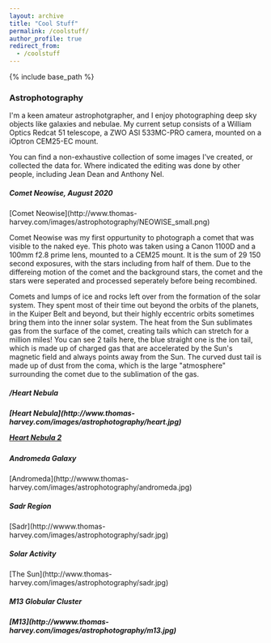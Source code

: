 ```yaml
---
layout: archive
title: "Cool Stuff"
permalink: /coolstuff/
author_profile: true
redirect_from:
  - /coolstuff
---
```


{% include base_path %}

<h3>Astrophotography </h3>

I'm a keen amateur astrophotgrapher, and I enjoy photographing deep sky objects like galaxies and nebulae. My current setup consists of a William Optics Redcat 51 telescope, a ZWO ASI 533MC-PRO camera, mounted on a iOptron CEM25-EC mount.

You can find a non-exhaustive collection of some images I've created, or collected the data for. Where indicated the editing was done by other people, including Jean Dean and Anthony Nel.


<h5>Comet Neowise, <i>August 2020</i> </h5>
[Comet Neowise](http://www.thomas-harvey.com/images/astrophotography/NEOWISE_small.png)

Comet Neowise was my first oppurtunity to photograph a comet that was visible to the naked eye. This photo was taken using a Canon 1100D and a 100mm f2.8 prime lens, mounted to a CEM25 mount. It is the sum of 29 150 second exposures, with the stars including from half of them. Due to the differeing motion of the comet and the background stars, the comet and the stars were seperated and processed seperately before being recombined.

Comets and lumps of ice and rocks left over from the formation of the solar system. They spent most of their time out beyond the orbits of the planets, in the Kuiper Belt and beyond, but their highly eccentric orbits sometimes bring them into the inner solar system. The heat from the Sun sublimates gas from the surface of the comet, creating tails which can stretch for a million miles! You can see 2 tails here, the blue straight one is the ion tail, which is made up of charged gas that are accelerated by the Sun's magnetic field and always points away from the Sun. The curved dust tail is made up of dust from the coma, which is the large "atmosphere" surrounding the comet due to the sublimation of the gas.

<h5>/Heart Nebula<h5>
[Heart Nebula](http://www.thomas-harvey.com/images/astrophotography/heart.jpg)

[Heart Nebula 2](http://wwww.thomas-harvey.com/images/astrophotography/heart2.jpg)
  <h5>Andromeda Galaxy</h5>
[Andromeda](http://wwww.thomas-harvey.com/images/astrophotography/andromeda.jpg)
  <h5>Sadr Region</h5>
[Sadr](http://wwww.thomas-harvey.com/images/astrophotography/sadr.jpg)
  <h5>Solar Activity</h5>
[The Sun](http://www.thomas-harvey.com/images/astrophotography/sadr.jpg)
<h5>M13 Globular Cluster <h5>
[M13](http://wwww.thomas-harvey.com/images/astrophotography/m13.jpg)



